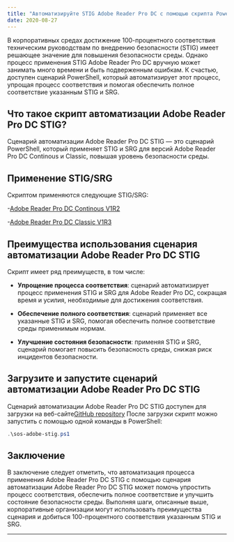 ```yaml
---
title: "Автоматизируйте STIG Adobe Reader Pro DC с помощью скрипта PowerShell"
date: 2020-08-27
---
```


В корпоративных средах достижение 100-процентного соответствия техническим руководствам по внедрению безопасности (STIG) имеет решающее значение для повышения безопасности среды. Однако процесс применения STIG Adobe Reader Pro DC вручную может занимать много времени и быть подверженным ошибкам. К счастью, доступен сценарий PowerShell, который автоматизирует этот процесс, упрощая процесс соответствия и помогая обеспечить полное соответствие указанным STIG и SRG.

## Что такое скрипт автоматизации Adobe Reader Pro DC STIG?

Сценарий автоматизации Adobe Reader Pro DC STIG — это сценарий PowerShell, который применяет STIG и SRG для версий Adobe Reader Pro DC Continous и Classic, повышая уровень безопасности среды.

## Применение STIG/SRG

Скриптом применяются следующие STIG/SRG:

-[Adobe Reader Pro DC Continous V1R2](https://dl.dod.cyber.mil/wp-content/uploads/stigs/zip/U_Adobe_Acrobat_Pro_DC_Classic_V1R3_STIG.zip)

-[Adobe Reader Pro DC Classic V1R3](https://dl.dod.cyber.mil/wp-content/uploads/stigs/zip/U_Adobe_Acrobat_Pro_DC_Continuous_V1R2_STIG.zip)

## Преимущества использования сценария автоматизации Adobe Reader Pro DC STIG

Скрипт имеет ряд преимуществ, в том числе:

- **Упрощение процесса соответствия**: сценарий автоматизирует процесс применения STIG и SRG для Adobe Reader Pro DC, сокращая время и усилия, необходимые для достижения соответствия.

- **Обеспечение полного соответствия**: сценарий применяет все указанные STIG и SRG, помогая обеспечить полное соответствие среды применимым нормам.

- **Улучшение состояния безопасности**: применяя STIG и SRG, сценарий помогает повысить безопасность среды, снижая риск инцидентов безопасности.

## Загрузите и запустите сценарий автоматизации Adobe Reader Pro DC STIG

Сценарий автоматизации Adobe Reader Pro DC STIG доступен для загрузки на веб-сайте[GitHub repository](https://github.com/simeononsecurity/Adobe-Reader-DC-STIG-Script) После загрузки скрипт можно запустить с помощью одной команды в PowerShell:

```powershell
.\sos-adobe-stig.ps1
```

## Заключение

В заключение следует отметить, что автоматизация процесса применения Adobe Reader Pro DC STIG с помощью сценария автоматизации Adobe Reader Pro DC STIG может помочь упростить процесс соответствия, обеспечить полное соответствие и улучшить состояние безопасности среды. Выполняя шаги, описанные выше, корпоративные организации могут использовать преимущества сценария и добиться 100-процентного соответствия указанным STIG и SRG.

___________